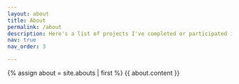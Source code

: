 ```yaml
---
layout: about
title: About
permalink: /about
description: Here's a list of projects I've completed or participated in.
nav: true
nav_order: 3

---
```

{% assign about = site.abouts | first %} {{ about.content }}